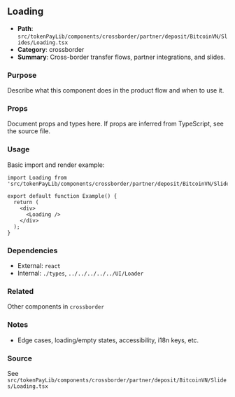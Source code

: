 ## Loading

- **Path**: `src/tokenPayLib/components/crossborder/partner/deposit/BitcoinVN/Slides/Loading.tsx`
- **Category**: crossborder
- **Summary**: Cross-border transfer flows, partner integrations, and slides.

### Purpose
Describe what this component does in the product flow and when to use it.

### Props
Document props and types here. If props are inferred from TypeScript, see the source file.

### Usage
Basic import and render example:


```tsx
import Loading from 'src/tokenPayLib/components/crossborder/partner/deposit/BitcoinVN/Slides/Loading';

export default function Example() {
  return (
    <div>
      <Loading />
    </div>
  );
}

```

### Dependencies
- External: `react`
- Internal: `./types`, `../../../../../UI/Loader`

### Related
Other components in `crossborder`

### Notes
- Edge cases, loading/empty states, accessibility, i18n keys, etc.

### Source
See `src/tokenPayLib/components/crossborder/partner/deposit/BitcoinVN/Slides/Loading.tsx`
